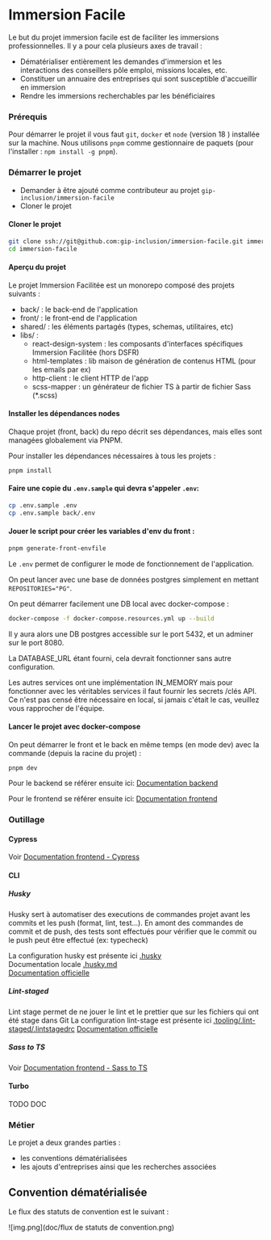 # Immersion Facile

Le but du projet immersion facile est de faciliter les immersions professionnelles.
Il y a pour cela plusieurs axes de travail :

- Dématérialiser entièrement les demandes d'immersion et les interactions des conseillers pôle emploi, missions locales, etc.
- Constituer un annuaire des entreprises qui sont susceptible d'accueillir en immersion
- Rendre les immersions recherchables par les bénéficiaires

### Prérequis

Pour démarrer le projet il vous faut `git`, `docker` et `node` (version 18 ) installée sur la machine.
Nous utilisons `pnpm` comme gestionnaire de paquets (pour l'installer : `npm install -g pnpm`).

### Démarrer le projet

- Demander à être ajouté comme contributeur au projet `gip-inclusion/immersion-facile`
- Cloner le projet

#### Cloner le projet

```sh
git clone ssh://git@github.com:gip-inclusion/immersion-facile.git immersion-facile
cd immersion-facile
```

#### Aperçu du projet

Le projet Immersion Facilitée est un monorepo composé des projets suivants :

- back/ : le back-end de l'application
- front/ : le front-end de l'application
- shared/ : les éléments partagés (types, schemas, utilitaires, etc)
- libs/ :
  - react-design-system : les composants d'interfaces spécifiques Immersion Facilitée (hors DSFR)
  - html-templates : lib maison de génération de contenus HTML (pour les emails par ex)
  - http-client : le client HTTP de l'app
  - scss-mapper : un générateur de fichier TS à partir de fichier Sass (\*.scss)

#### Installer les dépendances nodes

Chaque projet (front, back) du repo décrit ses dépendances, mais elles sont managées globalement via PNPM.

Pour installer les dépendances nécessaires à tous les projets :

```shell
pnpm install
```

#### Faire une copie du `.env.sample` qui devra s'appeler `.env`:

```sh
cp .env.sample .env
cp .env.sample back/.env
```

#### Jouer le script pour créer les variables d'env du front :

```sh
pnpm generate-front-envfile
```

Le `.env` permet de configurer le mode de fonctionnement de l'application.

On peut lancer avec une base de données postgres simplement en mettant `REPOSITORIES="PG"`.

On peut démarrer facilement une DB local avec docker-compose :

```sh
docker-compose -f docker-compose.resources.yml up --build
```

Il y aura alors une DB postgres accessible sur le port 5432, et un adminer sur le port 8080.

La DATABASE_URL étant fourni, cela devrait fonctionner sans autre configuration.

Les autres services ont une implémentation IN_MEMORY mais pour fonctionner avec les véritables services il faut fournir les secrets /clés API.
Ce n'est pas censé être nécessaire en local, si jamais c'était le cas, veuillez vous rapprocher de l'équipe.

#### Lancer le projet avec docker-compose

On peut démarrer le front et le back en même temps (en mode dev) avec la commande (depuis la racine du projet) :

```shell
pnpm dev
```

Pour le backend se référer ensuite ici:
[Documentation backend](./back/README.md)

Pour le frontend se référer ensuite ici:
[Documentation frontend](./front/README.md)

### Outillage

#### Cypress

Voir [Documentation frontend - Cypress](./front/README.md#e2e-tests-with-cypress)

#### CLI

##### Husky

Husky sert à automatiser des executions de commandes projet avant les commits et les push (format, lint, test...).
En amont des commandes de commit et de push, des tests sont effectués pour vérifier que le commit ou le push peut être effectué (ex: typecheck)

La configuration husky est présente ici [.husky](.husky)  
Documentation locale [.husky.md](.husky/husky.md)  
[Documentation officielle](https://typicode.github.io/husky/#/)

##### Lint-staged

Lint stage permet de ne jouer le lint et le prettier que sur les fichiers qui ont été stage dans Git
La configuration lint-stage est présente ici [.tooling/.lint-staged/.lintstagedrc](.tooling/.lint-staged/.lintstagedrc)
[Documentation officielle](https://github.com/okonet/lint-staged)

##### Sass to TS

Voir [Documentation frontend - Sass to TS](./front/README.md#sass-to-ts)

#### Turbo

TODO DOC

### Métier

Le projet a deux grandes parties :

- les conventions dématérialisées
- les ajouts d'entreprises ainsi que les recherches associées

## Convention dématérialisée

Le flux des statuts de convention est le suivant :

![img.png](doc/flux de statuts de convention.png)
